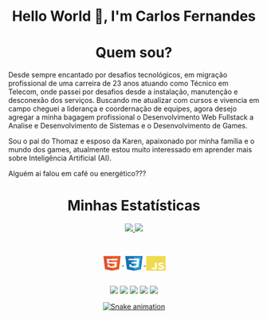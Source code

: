 

<h1 align="center">Hello World 👋, I'm Carlos Fernandes</h1>

<h1 align="center"> Quem sou? </h1>
<p>
Desde sempre encantado por desafios tecnológicos, em migração profissional de uma carreira de 23 anos atuando como Técnico em Telecom, onde passei por desafios desde a instalação, manutenção e desconexão dos serviços. Buscando me atualizar com cursos e vivencia em campo cheguei a liderança e coordernação de equipes, agora desejo agregar a minha bagagem profissional o Desenvolvimento Web Fullstack a Analise e Desenvolvimento de Sistemas e o Desenvolvimento de Games.

Sou o pai do Thomaz e esposo da Karen, apaixonado por minha família e o mundo dos games, atualmente estou muito interessado em aprender mais sobre Inteligência Artificial (AI).

Alguém ai falou em café ou energético???
</p>

<h1 align="center">Minhas Estatísticas</h1>
<div align="center">
  <a href="https://github.com/crfernandes">
  <img height="160em" src="https://github-readme-stats.vercel.app/api?username=crfernandes&show_icons=true&theme=dark&include_all_commits=true&count_private=true"/>
  <img height="160em" src="https://github-readme-stats.vercel.app/api/top-langs/?username=crfernandes&layout=compact&langs_count=16&theme=dark"/>
</div>

##

<div style="display: inline_block" align="center"><br>
  <img align="center" alt="Carlos-HTML" height="30" width="40" src="https://raw.githubusercontent.com/devicons/devicon/master/icons/html5/html5-original.svg">
  <img align="center" alt="Carlos-CSS" height="30" width="40" src="https://raw.githubusercontent.com/devicons/devicon/master/icons/css3/css3-original.svg">  
  <img align="center" alt="CarlosJs" height="30" width="40" src="https://raw.githubusercontent.com/devicons/devicon/master/icons/javascript/javascript-plain.svg">
  </div>

##

<div align="center">
  <a href="https://www.youtube.com/channel/UCRc42e0mBWhqzx1SXPRv8PQ" target="_blank"><img src="https://img.shields.io/badge/YouTube-FF0000?style=for-the-badge&logo=youtube&logoColor=white" target="_blank"></a>
  <a href="https://instagram.com/matador.gg" target="_blank"><img src="https://img.shields.io/badge/-Instagram-%23E4405F?style=for-the-badge&logo=instagram&logoColor=white" target="_blank"></a>
  <a href="https://discord.gg/HvZQmvZTAD" target="_blank"><img src="https://img.shields.io/badge/Discord-7289DA?style=for-the-badge&logo=discord&logoColor=white" target="_blank"></a> 
  <a href = "mailto:academico.crfernandes@gmail.com"><img src="https://img.shields.io/badge/Gmail-D14836?style=for-the-badge&logo=gmail&logoColor=white" target="_blank"></a>
  <a href="https://www.linkedin.com/in/devcrfernandes" target="_blank"><img src="https://img.shields.io/badge/-LinkedIn-%230077B5?style=for-the-badge&logo=linkedin&logoColor=white" target="_blank"></a>   
</div>
<div align="center">
<p dir="auto"><a target="_blank" rel="noopener noreferrer" href="https://github.com/crfernandes/crfernandes/blob/output/github-contribution-grid-snake.svg"><img src="https://github.com/crfernandes/crfernandes/raw/output/github-contribution-grid-snake.svg" alt="Snake animation" style="max-width: 100%;"></a></p>
</article>
</div>
